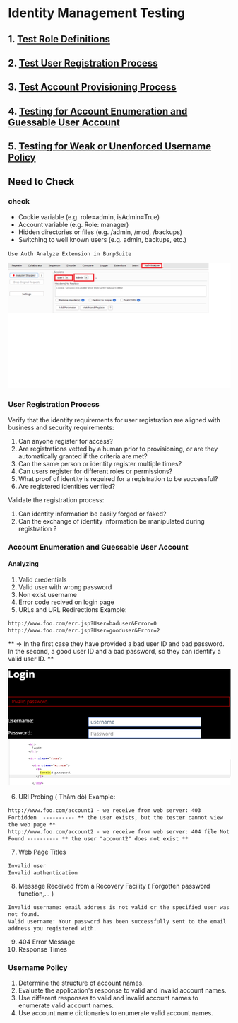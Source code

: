 # Identity Management Testing
 
## 1. [Test Role Definitions](https://github.com/OWASP/wstg/blob/master/document/4-Web_Application_Security_Testing/03-Identity_Management_Testing/01-Test_Role_Definitions.md)

## 2. [Test User Registration Process](https://github.com/OWASP/wstg/blob/master/document/4-Web_Application_Security_Testing/03-Identity_Management_Testing/02-Test_User_Registration_Process.md)

## 3. [Test Account Provisioning Process](https://github.com/OWASP/wstg/blob/master/document/4-Web_Application_Security_Testing/03-Identity_Management_Testing/03-Test_Account_Provisioning_Process.md)

## 4. [Testing for Account Enumeration and Guessable User Account](https://github.com/OWASP/wstg/blob/master/document/4-Web_Application_Security_Testing/03-Identity_Management_Testing/04-Testing_for_Account_Enumeration_and_Guessable_User_Account.md)

## 5. [Testing for Weak or Unenforced Username Policy](https://github.com/OWASP/wstg/blob/master/document/4-Web_Application_Security_Testing/03-Identity_Management_Testing/05-Testing_for_Weak_or_Unenforced_Username_Policy.md)

## Need to Check

###  check 

* Cookie variable (e.g. role=admin, isAdmin=True)
* Account variable (e.g. Role: manager)
* Hidden directories or files (e.g. /admin, /mod, /backups)
* Switching to well known users (e.g. admin, backups, etc.)
 
`Use Auth Analyze Extension in BurpSuite`

![Auth_Analyze](./img/Auth_analyze.png)
### User Registration Process

Verify that the identity requirements for user registration are aligned with business and security requirements:

1. Can anyone register for access?
2. Are registrations vetted by a human prior to provisioning, or are they automatically granted if the criteria are met?
3. Can the same person or identity register multiple times?
4. Can users register for different roles or permissions?
5. What proof of identity is required for a registration to be successful?
6. Are registered identities verified?

Validate the registration process:

1. Can identity information be easily forged or faked?
2. Can the exchange of identity information be manipulated during registration ?

### Account Enumeration and Guessable User Account

#### Analyzing 
1. Valid credentials
2. Valid user with wrong password
3. Non exist username 
4. Error code recived on login page
5. URLs and URL Redirections
Example:
```
http://www.foo.com/err.jsp?User=baduser&Error=0
http://www.foo.com/err.jsp?User=gooduser&Error=2
```
** => In the first case they have provided a bad user ID and bad password. In the second, a good user ID and a bad password, so they can identify a valid user ID. **

![enum](./img/enum.png)
![enum](./img/enum2.png)

6. URI Probing ( Thăm dò)
Example:
```
http://www.foo.com/account1 - we receive from web server: 403 Forbidden  ---------- ** the user exists, but the tester cannot view the web page **
http://www.foo.com/account2 - we receive from web server: 404 file Not Found ---------- ** the user "account2" does not exist **
```
7. Web Page Titles
```
Invalid user
Invalid authentication
```
8.  Message Received from a Recovery Facility ( Forgotten password function,... )
```
Invalid username: email address is not valid or the specified user was not found.
Valid username: Your password has been successfully sent to the email address you registered with.
```
9.  404 Error Message
10. Response Times 

### Username Policy
1. Determine the structure of account names.
2. Evaluate the application's response to valid and invalid account names.
3. Use different responses to valid and invalid account names to enumerate valid account names.
4. Use account name dictionaries to enumerate valid account names.
